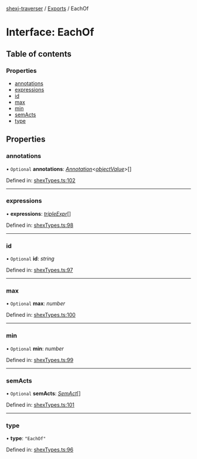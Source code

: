 [shexj-traverser](../README.md) / [Exports](../modules.md) / EachOf

# Interface: EachOf

## Table of contents

### Properties

- [annotations](eachof.md#annotations)
- [expressions](eachof.md#expressions)
- [id](eachof.md#id)
- [max](eachof.md#max)
- [min](eachof.md#min)
- [semActs](eachof.md#semacts)
- [type](eachof.md#type)

## Properties

### annotations

• `Optional` **annotations**: [*Annotation*](annotation.md)<[*objectValue*](../modules.md#objectvalue)\>[]

Defined in: [shexTypes.ts:102](https://github.com/o-development/shexj-traverser/blob/a00dc5a/lib/shexTypes.ts#L102)

___

### expressions

• **expressions**: [*tripleExpr*](../modules.md#tripleexpr)[]

Defined in: [shexTypes.ts:98](https://github.com/o-development/shexj-traverser/blob/a00dc5a/lib/shexTypes.ts#L98)

___

### id

• `Optional` **id**: *string*

Defined in: [shexTypes.ts:97](https://github.com/o-development/shexj-traverser/blob/a00dc5a/lib/shexTypes.ts#L97)

___

### max

• `Optional` **max**: *number*

Defined in: [shexTypes.ts:100](https://github.com/o-development/shexj-traverser/blob/a00dc5a/lib/shexTypes.ts#L100)

___

### min

• `Optional` **min**: *number*

Defined in: [shexTypes.ts:99](https://github.com/o-development/shexj-traverser/blob/a00dc5a/lib/shexTypes.ts#L99)

___

### semActs

• `Optional` **semActs**: [*SemAct*](semact.md)[]

Defined in: [shexTypes.ts:101](https://github.com/o-development/shexj-traverser/blob/a00dc5a/lib/shexTypes.ts#L101)

___

### type

• **type**: ``"EachOf"``

Defined in: [shexTypes.ts:96](https://github.com/o-development/shexj-traverser/blob/a00dc5a/lib/shexTypes.ts#L96)
